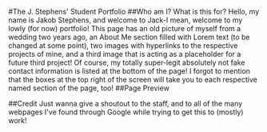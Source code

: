 #The J. Stephens' Student Portfolio
##Who am I? What is this for?
Hello, my name is Jakob Stephens, and welcome to Jack-I mean, welcome to my lowly (for now) portfolio! This page has an old picture of myself from a wedding two years ago, an About Me section filled with Lorem text (to be changed at some point), two images with hyperlinks to the respective projects of mine, and a third image that is acting as a placeholder for a future third project! Of course, my totally super-legit absolutely not fake contact information is listed at the bottom of the page! I forgot to mention that the boxes at the top right of the screen will take you to each respective named section of the page, too!
##Page Preview

##Credit
Just wanna give a shoutout to the staff, and to all of the many webpages I've found through Google while trying to get this to (mostly) work!